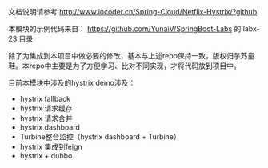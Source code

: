 文档说明请参考  http://www.iocoder.cn/Spring-Cloud/Netflix-Hystrix/?github

本模块的示例代码来自： https://github.com/YunaiV/SpringBoot-Labs 的 labx-23 目录

除了为集成到本项目中做必要的修改，基本与上述repo保持一致，版权归芋艿童鞋。本repo中主要是为了方便学习、比对不同实现，才将代码放到项目中。

目前本模块中涉及的hystrix demo涉及：
- hystrix fallback
- hystrix 请求缓存
- hystrix 请求合并
- hystrix dashboard
- Turbine整合监控（hystrix dashboard + Turbine）
- hystrix 集成到feign
- hystrix + dubbo